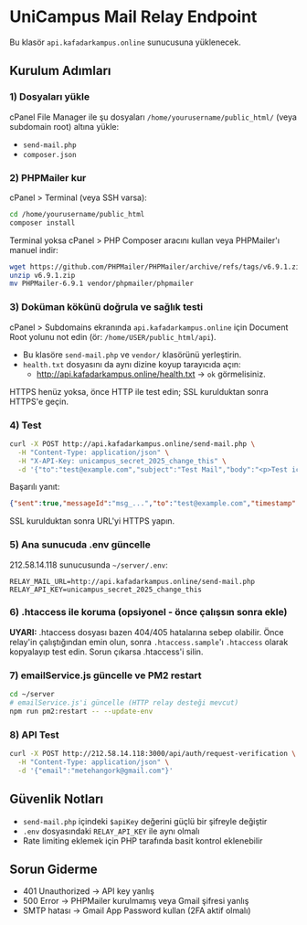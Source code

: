 # UniCampus Mail Relay Endpoint

Bu klasör `api.kafadarkampus.online` sunucusuna yüklenecek.

## Kurulum Adımları

### 1) Dosyaları yükle
cPanel File Manager ile şu dosyaları `/home/yourusername/public_html/` (veya subdomain root) altına yükle:
- `send-mail.php`
- `composer.json`

### 2) PHPMailer kur
cPanel > Terminal (veya SSH varsa):
```bash
cd /home/yourusername/public_html
composer install
```

Terminal yoksa cPanel > PHP Composer aracını kullan veya PHPMailer'ı manuel indir:
```bash
wget https://github.com/PHPMailer/PHPMailer/archive/refs/tags/v6.9.1.zip
unzip v6.9.1.zip
mv PHPMailer-6.9.1 vendor/phpmailer/phpmailer
```

### 3) Doküman kökünü doğrula ve sağlık testi
cPanel > Subdomains ekranında `api.kafadarkampus.online` için Document Root yolunu not edin (ör: `/home/USER/public_html/api`).

- Bu klasöre `send-mail.php` ve `vendor/` klasörünü yerleştirin.
- `health.txt` dosyasını da aynı dizine koyup tarayıcıda açın:
  - http://api.kafadarkampus.online/health.txt → `ok` görmelisiniz.

HTTPS henüz yoksa, önce HTTP ile test edin; SSL kurulduktan sonra HTTPS'e geçin.

### 4) Test
```bash
curl -X POST http://api.kafadarkampus.online/send-mail.php \
  -H "Content-Type: application/json" \
  -H "X-API-Key: unicampus_secret_2025_change_this" \
  -d '{"to":"test@example.com","subject":"Test Mail","body":"<p>Test içerik</p>"}'
```

Başarılı yanıt:
```json
{"sent":true,"messageId":"msg_...","to":"test@example.com","timestamp":"2025-10-11T..."}
```

SSL kurulduktan sonra URL'yi HTTPS yapın.

### 5) Ana sunucuda .env güncelle
212.58.14.118 sunucusunda `~/server/.env`:
```
RELAY_MAIL_URL=http://api.kafadarkampus.online/send-mail.php
RELAY_API_KEY=unicampus_secret_2025_change_this
```

### 6) .htaccess ile koruma (opsiyonel - önce çalışsın sonra ekle)
**UYARI:** .htaccess dosyası bazen 404/405 hatalarına sebep olabilir. Önce relay'in çalıştığından emin olun, sonra `.htaccess.sample`'ı `.htaccess` olarak kopyalayıp test edin. Sorun çıkarsa .htaccess'i silin.

### 7) emailService.js güncelle ve PM2 restart
```bash
cd ~/server
# emailService.js'i güncelle (HTTP relay desteği mevcut)
npm run pm2:restart -- --update-env
```

### 8) API Test
```bash
curl -X POST http://212.58.14.118:3000/api/auth/request-verification \
  -H "Content-Type: application/json" \
  -d '{"email":"metehangork@gmail.com"}'
```

## Güvenlik Notları
- `send-mail.php` içindeki `$apiKey` değerini güçlü bir şifreyle değiştir
- `.env` dosyasındaki `RELAY_API_KEY` ile aynı olmalı
- Rate limiting eklemek için PHP tarafında basit kontrol eklenebilir

## Sorun Giderme
- 401 Unauthorized → API key yanlış
- 500 Error → PHPMailer kurulmamış veya Gmail şifresi yanlış
- SMTP hatası → Gmail App Password kullan (2FA aktif olmalı)
